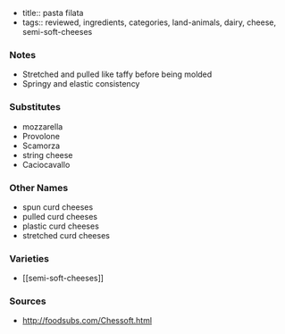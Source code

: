 - title:: pasta filata
- tags:: reviewed, ingredients, categories, land-animals, dairy, cheese, semi-soft-cheeses
### Notes
- Stretched and pulled like taffy before being molded
- Springy and elastic consistency

### Substitutes
- mozzarella
- Provolone
- Scamorza
- string cheese
- Caciocavallo

### Other Names
* spun curd cheeses
* pulled curd cheeses
* plastic curd cheeses
* stretched curd cheeses

### Varieties
* [[semi-soft-cheeses]]

### Sources
* http://foodsubs.com/Chessoft.html
